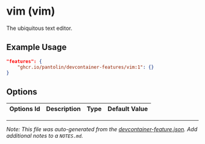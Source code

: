 
# vim (vim)

The ubiquitous text editor.

## Example Usage

```json
"features": {
    "ghcr.io/pantolin/devcontainer-features/vim:1": {}
}
```

## Options

| Options Id | Description | Type | Default Value |
|-----|-----|-----|-----|




---

_Note: This file was auto-generated from the [devcontainer-feature.json](https://github.com/pantolin/devcontainer-features/blob/main/src/vim/devcontainer-feature.json).  Add additional notes to a `NOTES.md`._
